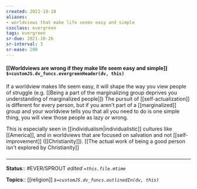 ```yaml
---
created: 2021-10-18
aliases:
- worldviews that make life seems easy and simple
cssclass: evergreen
tags: evergreen
sr-due: 2021-10-26
sr-interval: 3
sr-ease: 208
---
```

#### [[Worldviews are wrong if they make life seem easy and simple]] `$=customJS.dv_funcs.evergreenHeader(dv, this)`

If a worldview makes life seem easy, it will shape the way you view people of struggle (e.g. [[Being a part of the marginalizing group deprives you understanding of marginalized people]]) The pursuit of [[self-actualization]] is different for every person, but if you aren't part of a [[marginalized]] group and your worldview tells you that all you need to do is one simple thing, you will view those people as lazy or wrong.

This is especially seen in [[individualism|individualistic]] cultures like [[America]], and in worldviews that are focused on salvation and not [[self-improvement]] ([[Christianity]]). [[The actual work of being a good person isn't explored by Christianity]]

### <hr class="footnote"/>

**Status**:: #EVER/SPROUT 
*edited `=this.file.mtime`*

**Topics**:: [[religion]]
*`$=customJS.dv_funcs.outlinedIn(dv, this)`*


